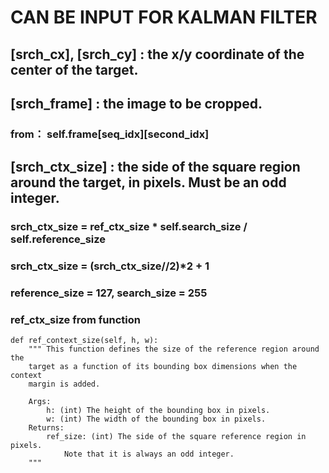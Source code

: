 # CAN BE INPUT FOR KALMAN FILTER 
## [srch_cx], [srch_cy] : the x/y coordinate of the center of the target.

## [srch_frame] : the image to be cropped.
### from： self.frame[seq_idx][second_idx]
  
## [srch_ctx_size] : the side of the square region around the target, in pixels. Must be an odd integer.
### srch_ctx_size = ref_ctx_size * self.search_size / self.reference_size
### srch_ctx_size = (srch_ctx_size//2)*2 + 1
### reference_size = 127, search_size = 255
### ref_ctx_size from function
    def ref_context_size(self, h, w):
        """ This function defines the size of the reference region around the
        target as a function of its bounding box dimensions when the context
        margin is added.

        Args:
            h: (int) The height of the bounding box in pixels.
            w: (int) The width of the bounding box in pixels.
        Returns:
            ref_size: (int) The side of the square reference region in pixels.
                Note that it is always an odd integer.
        """
